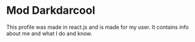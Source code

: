 # **Mod Darkdarcool**

This profile was made in react.js and is made for my user. It contains info about me and what I do and know.

